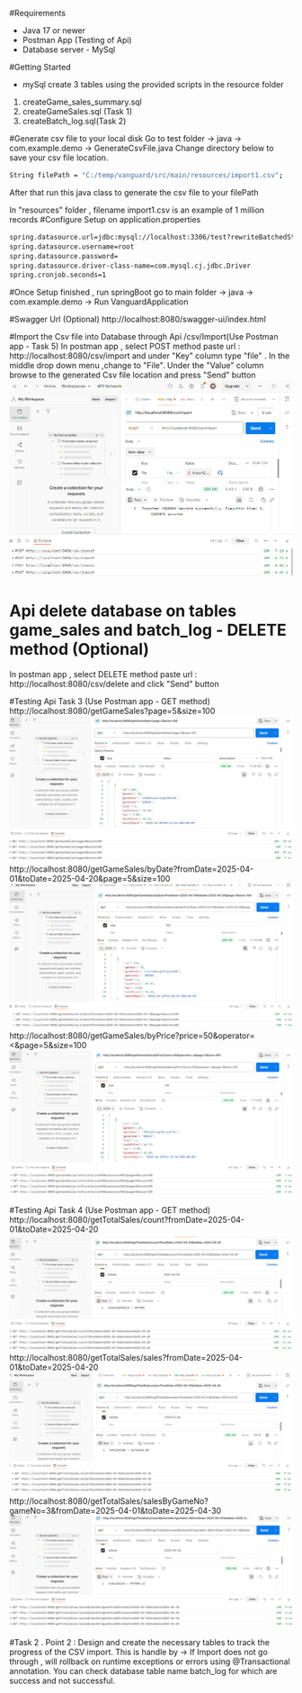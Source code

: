 #Requirements
* Java 17 or newer
* Postman App (Testing of Api)
* Database server - MySql 

#Getting Started
* mySql create 3 tables
using the provided scripts in the resource folder
1. createGame_sales_summary.sql 
2. createGameSales.sql (Task 1)
3. createBatch_log.sql(Task 2)

#Generate csv file to your local disk 
Go to test folder  -> java -> com.example.demo -> GenerateCsvFile.java
Change directory below to save your csv file location.
```sh
String filePath = "C:/temp/vanguard/src/main/resources/import1.csv";
```
After that run this java class to generate the csv file to your filePath

In "resources" folder , filename import1.csv is an example of 1 million records
#Configure Setup on application.properties
```sh
spring.datasource.url=jdbc:mysql://localhost:3306/test?rewriteBatchedStatements=true
spring.datasource.username=root
spring.datasource.password=
spring.datasource.driver-class-name=com.mysql.cj.jdbc.Driver
spring.cronjob.seconds=1
```

#Once Setup finished , run springBoot
go to main folder -> java -> com.example.demo -> Run VanguardApplication

#Swagger Url (Optional)
http://localhost:8080/swagger-ui/index.html

#Import the Csv file into Database through Api /csv/Import(Use Postman app - Task 5)
In postman app , select POST method paste url : 
http://localhost:8080/csv/import
and under "Key" column type "file" . 
In the middle drop down menu ,change to "File".
Under the "Value" column browse to the generated Csv file location and press "Send" button
![img.png](img.png)

# Api delete database on tables game_sales and batch_log - DELETE method (Optional)
In postman app , select DELETE method paste url : 
http://localhost:8080/csv/delete
and click "Send" button

#Testing Api Task 3 (Use Postman app - GET method)
http://localhost:8080/getGameSales?page=5&size=100
![img_1.png](img_1.png)
http://localhost:8080/getGameSales/byDate?fromDate=2025-04-01&toDate=2025-04-20&page=5&size=100
![img_2.png](img_2.png)
http://localhost:8080/getGameSales/byPrice?price=50&operator=<&page=5&size=100
![img_3.png](img_3.png)

#Testing Api Task 4 (Use Postman app - GET method)
http://localhost:8080/getTotalSales/count?fromDate=2025-04-01&toDate=2025-04-20
![img_4.png](img_4.png)
http://localhost:8080/getTotalSales/sales?fromDate=2025-04-01&toDate=2025-04-20
![img_5.png](img_5.png)
http://localhost:8080/getTotalSales/salesByGameNo?gameNo=3&fromDate=2025-04-01&toDate=2025-04-30
![img_6.png](img_6.png)

#Task 2 . Point 2 : Design and create the necessary tables to track the progress of the CSV import.
This is handle by -> If Import does not go through , will rollback on runtime exceptions or errors using @Transactional annotation.
You can check database table name batch_log for which are success and not successful.